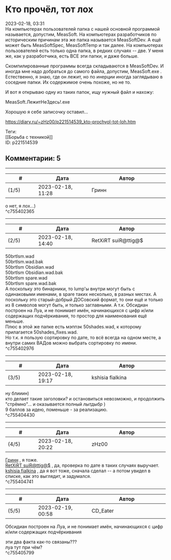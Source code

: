 Кто прочёл, тот лох
===================

  
2023-02-18, 03:31  
 На компьютерах пользователей папка с нашей основной программой называется, допустим, MeasSoft. На компьютерах разработчиков по историческим причинам эта же папка называется MeasSoftDev. А ещё может быть MeasSoftSpec, MeasSoftTemp и так далее. На компьютерах пользователей есть только одна папка, в редких случаях -- две. У меня же, как у разработчика, есть ВСЕ эти папки, и даже больше.   
   
 Скомпилированные программы всегда складываются в MeasSoftDev. И иногда мне надо добраться до самого файла, допустим, MeasSoft.exe . Естественно, я знаю, где он лежит, но по инерции иногда заглядываю в соседние папки. Их содержимое очень похоже, но не то.   
   
 И вот я открываю одну из таких папок, ищу нужный файл и нахожу:   
   
 MeasSoft.ЛежитНеЗдесь!.exe   
   
 Хорошую я себе записочку оставил...   
  
<https://diary.ru/~zHz00/p221514539_kto-prochyol-tot-loh.htm>  
  
Теги:  
[[Борьба с техникой]]  
ID: p221514539  


Комментарии: 5
--------------

  


---



|         #         |              Дата              |                     Автор                     |           ID           |
| --- | --- | --- | --- |
| (1/5) | 2023-02-18, 11:28 | Гринн | c755402365 |

  
 о нет, я лох...)   
 ^c755402365

---



|         #         |              Дата              |                     Автор                     |           ID           |
| --- | --- | --- | --- |
| (2/5) | 2023-02-18, 14:40 | RetXiRT suiR@ttig@$ | c755402976 |

  
 50brtlsm.wad   
 50brtlsm.wad.bak   
 50brtlsm Obsidian.wad   
 50brtlsm Obsidian.wad.bak   
 50brtlsm spare.wad   
 50brtlsm spare.wad.bak   
 А поскольку это бинарники, то lump'ы внутри могут быть с одинаковыми именами, в spare таких несколько, в разных местах. А поскольку это старый-добрый ДОСовский формат, то они ещё и только из 8 символов могут быть, и только заглавными. А т.к. Обсидиан построен на Луа, и не понимает имён, начинающихся с цифр и/или содержащих подчёркивания, то простор для наименования ещё меньше.   
 Плюс в этой же папке есть мэппэк 50shades.wad, к которому прилагается 50shades\_fixes.wad.   
 Но т.к. я пользую сортировку по дате, то всё всегда на одном месте, а внутри самих ВАДов можно выбрать сортировку по имени.   
 ^c755402976

---



|         #         |              Дата              |                     Автор                     |           ID           |
| --- | --- | --- | --- |
| (3/5) | 2023-02-18, 19:17 | kshisia fialkina | c755404430 |

  
 ну блииин)   
 кто делает такие заголовки? и остановиться невозможно, и продолжить "стрёмно"... и оказывается полный  *лытдыбр*  )   
 9 баллов за идею, поменьше - за реализацию.   
 ^c755404430

---



|         #         |              Дата              |                     Автор                     |           ID           |
| --- | --- | --- | --- |
| (4/5) | 2023-02-18, 20:22 | zHz00 | c755404741 |

  
  [Гринн](https://whyes.diary.ru "it's Djoghurt")  , я тоже.   
  [RetXiRT suiR@ttig@$](https://Hellspawn.diary.ru "Atomicautionuclear")  , да, проверка по дате в таких случаях выручает.   
  [kshisia fialkina](https://kshisi-as-they-are.diary.ru "Don't think about white rabbit")  , да я вот тоже, сначала сделал -- а потом увидел в списке, как это выглядит, и задумался.   
 ^c755404741

---



|         #         |              Дата              |                     Автор                     |           ID           |
| --- | --- | --- | --- |
| (5/5) | 2023-02-19, 00:58 | CD\_Eater | c755405799 |

  
  Обсидиан построен на Луа, и не понимает имён, начинающихся с цифр и/или содержащих подчёркивания    
   
 эти два факта как-то связаны???   
 луа тут при чём?   
 ^c755405799